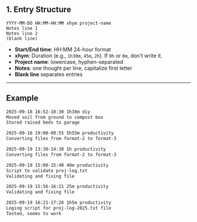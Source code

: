 ## **1. Entry Structure**

```
YYYY-MM-DD HH:MM-HH:MM xhym project-name
Notes line 1
Notes line 2
(blank line)
```

*   **Start/End time**: HH\:MM 24-hour format
*   **xhym**: Duration (e.g., `1h30m`, `45m`, `2h`). If `0h` or `0m`, don't write it.
*   **Project name**: lowercase, hyphen-separated
*   **Notes**: one thought per line, capitalize first letter
*   **Blank line** separates entries

---

## Example

```txt
2025-09-18 16:52-18:30 1h38m diy
Moved soil from ground to compost box
Stored raised beds to garage

2025-09-18 19:00-00:55 5h55m productivity
Converting files from format-2 to format-3

2025-09-19 13:30-14:30 1h productivity
Converting files from format-2 to format-3

2025-09-19 15:00-15:40 40m productivity
Script to validate proj-log.txt
Validating and fixing file

2025-09-19 15:56-16:21 25m productivity
Validating and fixing file

2025-09-19 16:21-17:26 1h5m productivity
Loging script for proj-log-2025.txt file
Tested, seems to work
```
